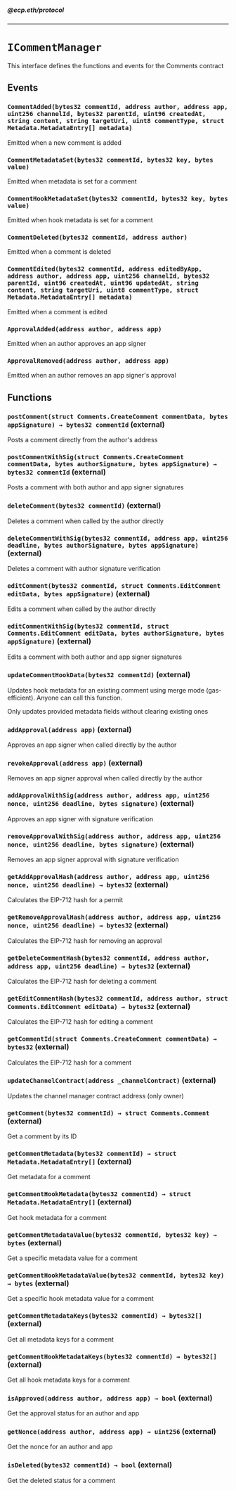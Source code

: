 ##### @ecp.eth/protocol

----

# `ICommentManager`

This interface defines the functions and events for the Comments contract







## Events

### `CommentAdded(bytes32 commentId, address author, address app, uint256 channelId, bytes32 parentId, uint96 createdAt, string content, string targetUri, uint8 commentType, struct Metadata.MetadataEntry[] metadata)`

Emitted when a new comment is added




### `CommentMetadataSet(bytes32 commentId, bytes32 key, bytes value)`

Emitted when metadata is set for a comment




### `CommentHookMetadataSet(bytes32 commentId, bytes32 key, bytes value)`

Emitted when hook metadata is set for a comment




### `CommentDeleted(bytes32 commentId, address author)`

Emitted when a comment is deleted




### `CommentEdited(bytes32 commentId, address editedByApp, address author, address app, uint256 channelId, bytes32 parentId, uint96 createdAt, uint96 updatedAt, string content, string targetUri, uint8 commentType, struct Metadata.MetadataEntry[] metadata)`

Emitted when a comment is edited




### `ApprovalAdded(address author, address app)`

Emitted when an author approves an app signer




### `ApprovalRemoved(address author, address app)`

Emitted when an author removes an app signer's approval





## Functions

### `postComment(struct Comments.CreateComment commentData, bytes appSignature) → bytes32 commentId` (external)

Posts a comment directly from the author's address




### `postCommentWithSig(struct Comments.CreateComment commentData, bytes authorSignature, bytes appSignature) → bytes32 commentId` (external)

Posts a comment with both author and app signer signatures




### `deleteComment(bytes32 commentId)` (external)

Deletes a comment when called by the author directly




### `deleteCommentWithSig(bytes32 commentId, address app, uint256 deadline, bytes authorSignature, bytes appSignature)` (external)

Deletes a comment with author signature verification




### `editComment(bytes32 commentId, struct Comments.EditComment editData, bytes appSignature)` (external)

Edits a comment when called by the author directly




### `editCommentWithSig(bytes32 commentId, struct Comments.EditComment editData, bytes authorSignature, bytes appSignature)` (external)

Edits a comment with both author and app signer signatures




### `updateCommentHookData(bytes32 commentId)` (external)

Updates hook metadata for an existing comment using merge mode (gas-efficient). Anyone can call this function.


Only updates provided metadata fields without clearing existing ones


### `addApproval(address app)` (external)

Approves an app signer when called directly by the author




### `revokeApproval(address app)` (external)

Removes an app signer approval when called directly by the author




### `addApprovalWithSig(address author, address app, uint256 nonce, uint256 deadline, bytes signature)` (external)

Approves an app signer with signature verification




### `removeApprovalWithSig(address author, address app, uint256 nonce, uint256 deadline, bytes signature)` (external)

Removes an app signer approval with signature verification




### `getAddApprovalHash(address author, address app, uint256 nonce, uint256 deadline) → bytes32` (external)

Calculates the EIP-712 hash for a permit




### `getRemoveApprovalHash(address author, address app, uint256 nonce, uint256 deadline) → bytes32` (external)

Calculates the EIP-712 hash for removing an approval




### `getDeleteCommentHash(bytes32 commentId, address author, address app, uint256 deadline) → bytes32` (external)

Calculates the EIP-712 hash for deleting a comment




### `getEditCommentHash(bytes32 commentId, address author, struct Comments.EditComment editData) → bytes32` (external)

Calculates the EIP-712 hash for editing a comment




### `getCommentId(struct Comments.CreateComment commentData) → bytes32` (external)

Calculates the EIP-712 hash for a comment




### `updateChannelContract(address _channelContract)` (external)

Updates the channel manager contract address (only owner)




### `getComment(bytes32 commentId) → struct Comments.Comment` (external)

Get a comment by its ID




### `getCommentMetadata(bytes32 commentId) → struct Metadata.MetadataEntry[]` (external)

Get metadata for a comment




### `getCommentHookMetadata(bytes32 commentId) → struct Metadata.MetadataEntry[]` (external)

Get hook metadata for a comment




### `getCommentMetadataValue(bytes32 commentId, bytes32 key) → bytes` (external)

Get a specific metadata value for a comment




### `getCommentHookMetadataValue(bytes32 commentId, bytes32 key) → bytes` (external)

Get a specific hook metadata value for a comment




### `getCommentMetadataKeys(bytes32 commentId) → bytes32[]` (external)

Get all metadata keys for a comment




### `getCommentHookMetadataKeys(bytes32 commentId) → bytes32[]` (external)

Get all hook metadata keys for a comment




### `isApproved(address author, address app) → bool` (external)

Get the approval status for an author and app




### `getNonce(address author, address app) → uint256` (external)

Get the nonce for an author and app




### `isDeleted(bytes32 commentId) → bool` (external)

Get the deleted status for a comment






